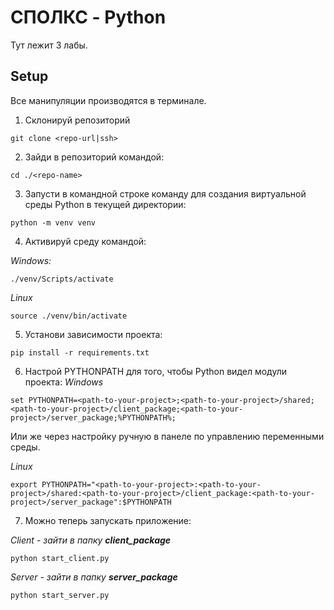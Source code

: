 # СПОЛКС - Python
Тут лежит 3 лабы.

## Setup
Все манипуляции производятся в терминале.

1. Склонируй репозиторий
```
git clone <repo-url|ssh>
```

2. Зайди в репозиторий командой:
```
cd ./<repo-name>
```

3. Запусти в командной строке команду для создания виртуальной среды Python в текущей директории:
```
python -m venv venv
```

4. Активируй среду командой:

*Windows:*
```
./venv/Scripts/activate
```
*Linux*
```
source ./venv/bin/activate
```

5. Установи зависимости проекта:
```
pip install -r requirements.txt
```

6. Настрой PYTHONPATH для того, чтобы Python видел модули проекта:
*Windows*
```
set PYTHONPATH=<path-to-your-project>;<path-to-your-project>/shared;<path-to-your-project>/client_package;<path-to-your-project>/server_package;%PYTHONPATH%;
```
Или же через настройку ручную в панеле по управлению переменными среды.

*Linux*
```
export PYTHONPATH="<path-to-your-project>:<path-to-your-project>/shared:<path-to-your-project>/client_package:<path-to-your-project>/server_package":$PYTHONPATH
```

7. Можно теперь запускать приложение:

*Client - зайти в папку **client_package***
```
python start_client.py
```
*Server - зайти в папку **server_package***
```
python start_server.py
```